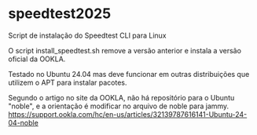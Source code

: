 # speedtest2025
Script de instalação do Speedtest CLI para Linux

O script install_speedtest.sh remove a versão anterior e instala a versão oficial da OOKLA.

Testado no Ubuntu 24.04 mas deve funcionar em outras distribuições que utilizem o APT para instalar pacotes.

Segundo o artigo no site da OOKLA, não há repositório para o Ubuntu "noble", e a orientação é modificar no arquivo de noble para jammy.
https://support.ookla.com/hc/en-us/articles/32139787616141-Ubuntu-24-04-noble

